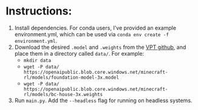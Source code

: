 # Instructions:
1. Install dependencies. For conda users, I've provided an example environment.yml,
which can be used via `conda env create -f environment.yml`.
2. Download the desired `.model` and `.weights` from the [VPT
github](https://github.com/openai/Video-Pre-Training), and place them in a directory
called `data/`. For example:
    - `mkdir data`
    - `wget -P data/
    https://openaipublic.blob.core.windows.net/minecraft-rl/models/foundation-model-3x.model`
    - `wget -P data/
    https://openaipublic.blob.core.windows.net/minecraft-rl/models/bc-house-3x.weights`
3. Run `main.py`. Add the `--headless` flag for running on headless systems.
